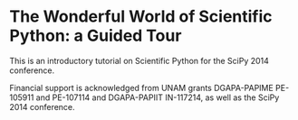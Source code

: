 The Wonderful World of Scientific Python: a Guided Tour
=======================================================

This is an introductory tutorial on Scientific Python for the SciPy 2014 conference.

Financial support is acknowledged from UNAM grants DGAPA-PAPIME PE-105911 and PE-107114 and DGAPA-PAPIIT IN-117214, as well as the SciPy 2014 conference.

